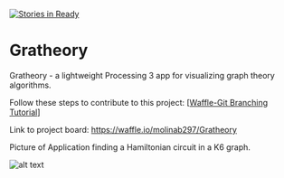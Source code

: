 [![Stories in Ready](https://badge.waffle.io/molinab297/Gratheory.png?label=ready&title=Ready)](https://waffle.io/molinab297/Gratheory)

# Gratheory
Gratheory - a lightweight Processing 3 app for visualizing graph theory algorithms.

Follow these steps to contribute to this project: [[Waffle-Git Branching Tutorial](https://github.com/waffleio/waffle.io)]

Link to project board: https://waffle.io/molinab297/Gratheory

Picture of Application finding a Hamiltonian circuit in a K6 graph.

![alt text](https://cloud.githubusercontent.com/assets/10769110/24485934/34b4dfd2-14bc-11e7-985b-2d26e3feef43.png)

